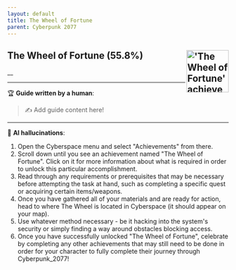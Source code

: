 ```yaml
---
layout: default
title: The Wheel of Fortune
parent: Cyberpunk 2077
---
```


## The Wheel of Fortune (55.8%) <img align="right" src="https://cdn.cloudflare.steamstatic.com/steamcommunity/public/images/apps/1091500/61c7ccea74b66ef3f5d51c078d900d930346e74a.jpg" alt="'The Wheel of Fortune' achievement icon" width="96" height="96">

__

---

:trophy: **Guide written by a human**:

> :writing_hand: Add guide content here!

---

:robot: **AI hallucinations**:

1. Open the Cyberspace menu and select "Achievements" from there.
2. Scroll down until you see an achievement named "The Wheel of Fortune". Click on it for more information about what is required in order to unlock this particular accomplishment.
3. Read through any requirements or prerequisites that may be necessary before attempting the task at hand, such as completing a specific quest or acquiring certain items/weapons.
4. Once you have gathered all of your materials and are ready for action, head to where The Wheel is located in Cyberspace (it should appear on your map).
5. Use whatever method necessary - be it hacking into the system's security or simply finding a way around obstacles blocking access.
6. Once you have successfully unlocked "The Wheel of Fortune", celebrate by completing any other achievements that may still need to be done in order for your character to fully complete their journey through Cyberpunk_2077!

